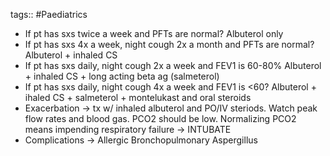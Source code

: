 tags:: #Paediatrics

- If pt has sxs twice a week and PFTs are normal? Albuterol only
- If pt has sxs 4x a week, night cough 2x a month and PFTs are normal? Albuterol + inhaled CS
- If pt has sxs daily, night cough 2x a week and FEV1 is 60-80% Albuterol + inhaled CS + long acting beta ag (salmeterol)
- If pt has sxs daily, night cough 4x a week and FEV1 is <60? Albuterol + ihaled CS + salmeterol + montelukast and oral steroids
- Exacerbation -> tx w/ inhaled albuterol and PO/IV steriods. Watch peak flow rates and blood gas. PCO2 should be low. Normalizing PCO2 means impending respiratory failure -> INTUBATE
- Complications -> Allergic Bronchopulmonary Aspergillus
